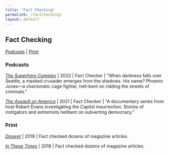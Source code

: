 ```yaml
---
title: "Fact Checking"
permalink: /factchecking/
layout: default
---
```

## **Fact Checking**
*[Podcasts](#Podcasts)* \| *[Print](#Print)*

### <a name="Podcasts"><a/>Podcasts

*[The Superhero Complex](https://open.spotify.com/show/00Gez4EcupwNWA19boWYcq?si=0d713fa3a88c400f&nd=1)* \| 2022 \| Fact Checker \|  "When darkness falls over Seattle, a masked crusader emerges from the shadows. His name? Phoenix Jones—a charismatic cage fighter, hell-bent on ridding the streets of criminals."

*[The Assault on America](https://podcasts.apple.com/us/podcast/the-assault-on-america/id1583994242)* \| 2021 \| Fact Checker \| "A documentary series from host Robert Evans investigating the Capitol insurrection. Stories of instigators and extremists hellbent on subverting democracy."

### <a name="Print"><a/>Print

*[Dissent](https://www.dissentmagazine.org/issue/summer-2019)* \| 2019 \| Fact checked dozens of magazine articles.

*[In These Times](https://inthesetimes.com/)* \| 2018 \| Fact checked dozens of magazine articles.
